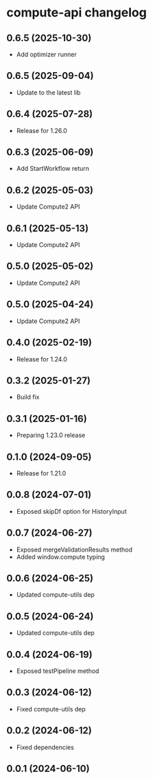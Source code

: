 # compute-api changelog

## 0.6.5 (2025-10-30)

- Add optimizer runner

## 0.6.5 (2025-09-04)

- Update to the latest lib

## 0.6.4 (2025-07-28)

- Release for 1.26.0

## 0.6.3 (2025-06-09)

- Add StartWorkflow return

## 0.6.2 (2025-05-03)

- Update Compute2 API

## 0.6.1 (2025-05-13)

- Update Compute2 API

## 0.5.0 (2025-05-02)

- Update Compute2 API

## 0.5.0 (2025-04-24)

- Update Compute2 API

## 0.4.0 (2025-02-19)

- Release for 1.24.0

## 0.3.2 (2025-01-27)

- Build fix

## 0.3.1 (2025-01-16)

- Preparing 1.23.0 release

## 0.1.0 (2024-09-05)

- Release for 1.21.0

## 0.0.8 (2024-07-01)

- Exposed skipDf option for HistoryInput

## 0.0.7 (2024-06-27)

- Exposed mergeValidationResults method
- Added window.compute typing

## 0.0.6 (2024-06-25)

- Updated compute-utils dep

## 0.0.5 (2024-06-24)

- Updated compute-utils dep

## 0.0.4 (2024-06-19)

- Exposed testPipeline method

## 0.0.3 (2024-06-12)

- Fixed compute-utils dep

## 0.0.2 (2024-06-12)

- Fixed dependencies

## 0.0.1 (2024-06-10)
